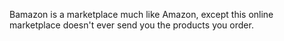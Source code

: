 Bamazon is a marketplace much like Amazon, except this online marketplace doesn't ever send you the products you order. 